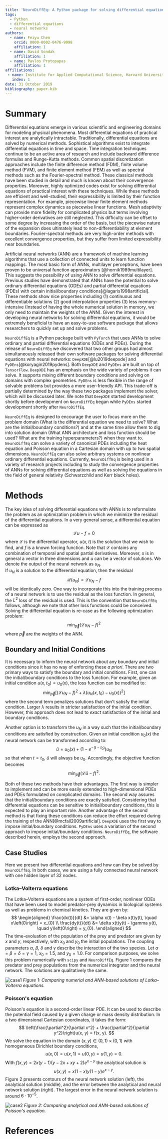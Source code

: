 ```yaml
---
title: 'NeuroDiffEq: A Python package for solving differential equations with neural networks'
tags:
  - Python
  - differential equations
  - neural networks
authors:
  - name: Feiyu Chen
    orcid: 0000-0002-0476-9998
    affiliation: 1
  - name: David Sondak
    affiliation: 1
  - name: Pavlos Protopapas
    affiliation: 1
affiliations:
 - name: Institute for Applied Computational Science, Harvard University, Cambridge, MA, United States
   index: 1
date: 31 October 2019
bibliography: paper.bib
---
```


# Summary

Differential equations emerge in various scientific and engineering domains for modeling physical phenomena.  Most
differential equations of practical interest are analytically intractable.  Traditionally, differential equations are solved
by numerical methods.  Sophistical algorithms exist to integrate differential equations in time and space.  Time integration
techniques continue to be an active area of research and include backward difference formulas and Runge-Kutta methods.
Common spatial discretization approaches include the finite difference method (FDM), finite volume method (FVM), and finite
element method (FEM) as well as spectral methods such as the Fourier-spectral method.  These classical methods have been
studied in detail and much is known about their convergence properties.  Moreover, highly optimized codes exist for solving
differential equations of practical interest with these techniques.  While these methods are efficient and well-studied,
their expressibility is limited by their function representation.  For example, piecewise linear finite element methods
represent complex dynamics as piecewise linear functions.  Mesh adaptivity can provide more fidelity for complicated physics
but terms involving higher-order derivatives are still neglected.  This difficulty can be offset to some degree by increasing
the order of the basis, but the piecewise nature of the expansion does ultimately lead to non-differentiability at element
boundaries.  Fourier-spectral methods are very high-order methods with excellent convergence properties, but they
suffer from limited expressibility near boundaries.

Artificial neural networks (ANN) are a framework of machine learning algorithms that use a collection of connected units to
learn function mappings. The most basic form of ANNs, multilayer perceptrons, have been proven to be universal function approximators 
[@hornik1989multilayer]. This suggests the possibility of using ANN to solve differential equations. Previous studies have 
demonstrated that ANNs have the potential to solve ordinary differential equations (ODEs) and partial
differential equations (PDEs) with certain initial/boundary conditions[@lagaris1998artificial]. These methods show nice
properties including (1) continuous and differentiable solutions (2) good interpolation properties (3) less memory-intensive 
(Instead of having the whole numerical solution in memory, we only need to maintain the weights of the ANN). Given the
interest in developing neural networks for solving differential equations, it would be extremely beneficial to have an
easy-to-use software package that allows researchers to quickly set up and solve problems.

``NeuroDiffEq`` is a Python package built with ``PyTorch`` that uses ANNs to solve ordinary and partial differential
equations (ODEs and PDEs).  During the release of ``NeuroDiffEq`` we discovered that two other groups had almost simultaneously
released their own software packages for solving differential equations with neural networks:  ``DeepXDE``[@lu2019deepxde]
and ``PyDEns``[@koryagin2019pydens]. Both ``DeepXDE`` and ``PyDEns`` are built on top of ``TensorFlow``. 
``DeepXDE`` has an emphasis on the wide variety of problems it can solve. It supports mixing different boundary conditions and 
solving on domains with complex geometries. ``PyDEns`` is less flexible in the range of solvable problems but provides
a more user-friendly API. This trade-off is partially determined by the way these two packages implement the solver, 
which will be discussed later.  We note that ``DeepXDE`` started development shortly before development on ``NeuroDiffEq``
began while ``PyDEns`` started development shortly after ``NeuroDiffEq``.

``NeuroDiffEq`` is designed to encourage the user to focus more on the problem domain (What is the differential equation we
need to solve? What are the initial/boundary conditions?) and at the same time allow them to dig into solution domain (What
ANN architecture and loss function should be used? What are the training hyperparameters?) when they want to.  ``NeuroDiffEq`` 
can solve a variety of canonical PDEs including the heat equation and Poisson equation in a Cartesian domain with up to two
spatial dimensions.  ``NeuroDiffEq`` can also solve arbitrary systems on nonlinear ordinary differential equations.
Currently, ``NeuroDiffEq`` is being used in a variety of research projects including to study the convergence properties of ANNs 
for solving differential equations as well as solving the equations in the field of general relativity (Schwarzchild and Kerr 
black holes). 

# Methods

The key idea of solving differential equations with ANNs is to reformulate the problem as an optimization problem in which we
minimize the residual of the differential equations.  In a very general sense, a differential equation can be expressed as
$$\mathcal{L}u - f = 0$$
where $\mathcal{L}$ is the differential operator, $u\left(x,t\right)$ is the solution that we wish to find, and $f$ is a known forcing
function.  Note that $\mathcal{L}$ contains any combination of temporal and spatial partial derivatives.  Moreover, $x$ is in
general a vector in three dimensions and $u$ can be a vector of solutions.  We denote the output of the neural network as $u_{N}$.  
If $u_{N}$ is a solution to the differential equation, then the residual $$\mathcal{R}\left(u_{N}\right) = \mathcal{L}u_{N} - f $$ 
will be identically zero.  One way to incorporate this into the training process of a neural network is to use the residual
as the loss function.  In general, the $L^{2}$ loss of the residual is used.  This is the convention that ``NeuroDiffEq`` follows, 
although we note that other loss functions could be conceived.  Solving the differential equation is re-case as the following optimization
problem: 
$$
\min_{\vec{p}}\left(\mathcal{L}u_{N} - f\right)^2
$$
where $\vec{p}$ are the weights of the ANN.

## Boundary and Initial Conditions
It is necessary to inform the neural network about any boundary and initial conditions since it has no way of enforcing these *a priori*.
There are two primary ways to satisfy the boundary and initial conditions.  First, one can the initial/boundary conditions to the
loss function.  For example, given an initial condition $u\left(x,t_{0}\right) = u_{0}\left(x\right)$, the loss function can
be modified to:
$$
\min_{\vec{p}}\left[\left(\mathcal{L}u_{N} - f\right)^2 + \lambda\left(u_{N}\left(x,t_{0}\right) - u_0\left(x\right)\right)^2\right]
$$
where the second term penalizes solutions that don't satisfy the initial condition.  Larger $\lambda$ results in stricter
satisfaction of the initial condition.  However, this approach does not lead to *exact* satisfaction of the initial and
boundary conditions.

Another option is to transform the $u_{N}$ in a way such that the initial/boundary conditions are satisfied by
construction.  Given an initial condition $u_{0}\left(x\right)$ the neural network can be transformed according to:
$$
\widetilde{u} = u_{0}\left(x\right) + \left(1-e^{-\left(t-t_{0}\right)}\right)u_{N}
$$
so that when $t = t_0$, $\widetilde{u}$ will always be $u_0$. Accordingly, the objective function becomes 
$$
\min_{\vec{p}}\left(\mathcal{L}\widetilde{u} - f\right)^2.
$$

Both of these two methods have their advantages. The first way is simpler to implement and can be more easily extended to
high-dimensional PDEs and PDEs formulated on complicated domains. The second way assures that the initial/boundary conditions
are exactly satisfied.  Considering that differential equations can be sensitive to initial/boundary conditions, this is
expected to play an important role. Another advantage of the second method is that fixing these conditions can reduce the
effort required during the training of the ANN[@mcfall2009artificial]. ``DeepXDE`` uses the first way to impose initial/boundary 
conditions. ``PyDEns`` uses a variation of the second approach to impose initial/boundary conditions. ``NeuroDiffEq``, the
software described herein, employs the second approach. 

## Case Studies

Here we present two differential equations and how can they be solved by ``NeuroDiffEq``. In both cases, we are using 
a fully connected neural network with one hidden layer of 32 nodes.

### Lotka–Volterra equations

The Lotka–Volterra equations are a system of first-order, nonlinear ODEs that have been used to model predator-prey dynamics
in biological systems as well as problems in chemical kinetics.  They are given by:
$$
\begin{aligned}
\frac{dx(t)}{dt} &= \alpha x(t) - \beta x(t)y(t), \quad x\left(0\right) = x_{0} \\
\frac{dy(t)}{dt} &= \delta x(t)y(t) - \gamma y(t), \quad y\left(0\right) = y_{0}.
\end{aligned}
$$
The time-evoluation of the population of the prey and predator are given by $x$ and $y$, respectively, with $x_{0}$ and
$y_{0}$ the initial populations. The coupling parameters $\alpha$, $\beta$, $\delta$ and $\gamma$ describe the interaction of
the two species. Let $\alpha = \beta = \delta = \gamma = 1$, $x_{0} = 1.5$, and $y_{0} = 1.0$. For comparison purposes, we
solve this problem numerically with ``scipy`` and ``NeuroDiffEq``.  Figure 1 compares the predator and prey populations from
the numerical integrator and the neural network.  The solutions are qualitatively the same. 

![case1](case1.png)
*Figure 1: Comparing numerial and ANN-based solutions of Lotka–Volterra equations.* 

### Poisson's equation

Poisson's equation is a second-order linear PDE. It can be used to describe the potential field caused by a given charge 
or mass density distribution. In a two dimensional Cartesian coordinates, it takes the form:
$$
\left(\frac{\partial^2}{\partial x^2} + \frac{\partial^2}{\partial y^2}\right)u(x, y) = f(x, y).
$$
We solve the equation in the domain $(x, y) \in (0, 1) \times (0, 1)$ with homogeneous Dirichlet boundary conditions, 
$$
u(x, 0) = u(x, 1) = u(0, y) = u(1, y) = 0.
$$
With $f(x, y) = 2x(y-1)(y-2x+xy+2)e^{x-y}$ the analytical solution is
$$
u(x, y) = x(1-x)y(1-y)e^{x-y}.
$$
Figure 2 presents contours of the neural network solution (left), the analytical solution (middle), and the error between the
analytical and neural network solution (right).  The largest error in the neural network solution is around $6\cdot 10^{-5}$.

![case2](case2.png)
*Figure 2: Comparing analytical and ANN-based solutions of Poisson's equation.* 


# References
